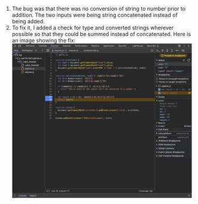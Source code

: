 1. The bug was that there was no conversion of string to number prior to addition. The two inputs were being string concatenated instead of being added. 
2. To fix it, I added a check for type and converted strings wherever possible so that they could be summed instead of concatenated. 
Here is an image showing the fix:
![Fix](../screenshots/fix.png)